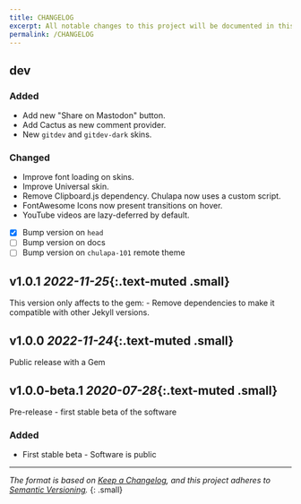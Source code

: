 ```yaml
---
title: CHANGELOG
excerpt: All notable changes to this project will be documented in this file.
permalink: /CHANGELOG
---
```


## dev

### Added
-   Add new "Share on Mastodon" button.
-   Add Cactus as new comment provider.
-   New `gitdev` and `gitdev-dark` skins.


### Changed

-   Improve font loading on skins.
-   Improve Universal skin.
-   Remove Clipboard.js dependency. Chulapa now uses a custom script.
-   FontAwesome Icons now present transitions on hover.
-   YouTube videos are lazy-deferred by default.

-   [x] Bump version on `head`
-   [ ] Bump version on docs
-   [ ] Bump version on `chulapa-101` remote theme

## v1.0.1 *2022-11-25*{:.text-muted .small}

This version only affects to the gem: - Remove dependencies to make it compatible with other Jekyll versions.

## v1.0.0 *2022-11-24*{:.text-muted .small}

Public release with a Gem

## v1.0.0-beta.1 *2020-07-28*{:.text-muted .small}

Pre-release - first stable beta of the software

### Added

- First stable beta - Software is public 


---

*The format is based on [Keep a Changelog](https://keepachangelog.com/en/1.0.0/),
and this project adheres to [Semantic Versioning](https://semver.org/spec/v2.0.0.html).*
{: .small}
